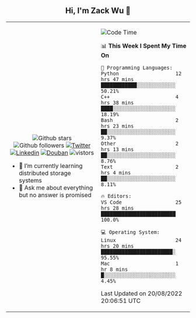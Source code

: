 <h2 align="center"> Hi, I'm Zack Wu 👋 </h2>

<table>
    <tr>
        <td valign="center" width="50%">
            <p align="center">
              <img src="https://img.shields.io/github/stars/izackwu?style=social" alt="Github stars" />
              <img src="https://img.shields.io/github/followers/izackwu?style=social" alt="Github followers" />
              <a href="https://twitter.com/_zackwu"><img src="https://img.shields.io/badge/@__zackwu-1DA1F2?style=flat&logo=Twitter&logoColor=white" alt="Twitter"/></a>
              <a href="https://www.linkedin.com/in/izackwu/?locale=en_US"><img src="https://img.shields.io/badge/@izackwu-0073b1?style=flat&logo=LinkedIn&logoColor=white" alt="Linkedin" /></a>
              <a href="https://www.douban.com/people/keith1"><img src="https://img.shields.io/badge/@keith1-007722?style=flat&logo=Douban&logoColor=white" alt="Douban" /></a>
              <img src="https://visitor-badge.glitch.me/badge?page_id=keithnull" alt="vistors" />
            </p>
            <ul>
                <li>🌱 I’m currently learning distributed storage systems</li>
                <li>💬 Ask me about everything but no answer is promised</li>
            </ul>
        </td>
       <td valign="top" width="50%">
    
<!--START_SECTION:waka-->
![Code Time](http://img.shields.io/badge/Code%20Time-1%2C979%20hrs%2040%20mins-blue)

📊 **This Week I Spent My Time On** 

```text
💬 Programming Languages: 
Python                   12 hrs 47 mins      ████████████░░░░░░░░░░░░░   50.21% 
C++                      4 hrs 38 mins       ████░░░░░░░░░░░░░░░░░░░░░   18.19% 
Bash                     2 hrs 23 mins       ██░░░░░░░░░░░░░░░░░░░░░░░   9.37% 
Other                    2 hrs 13 mins       ██░░░░░░░░░░░░░░░░░░░░░░░   8.76% 
Text                     2 hrs 4 mins        ██░░░░░░░░░░░░░░░░░░░░░░░   8.11%

🔥 Editors: 
VS Code                  25 hrs 28 mins      █████████████████████████   100.0%

💻 Operating System: 
Linux                    24 hrs 20 mins      ████████████████████████░   95.55% 
Mac                      1 hr 8 mins         █░░░░░░░░░░░░░░░░░░░░░░░░   4.45%

```


 Last Updated on 20/08/2022 20:06:51 UTC
<!--END_SECTION:waka-->
</td></tr>
</table>


